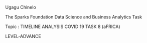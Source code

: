  Ugagu Chinelo
 
The Sparks Foundation Data Science and Business Analytics Task

Topic : TIMELINE ANALYSIS COVID 19 TASK 8 (aFRICA)

LEVEL-ADVANCE
